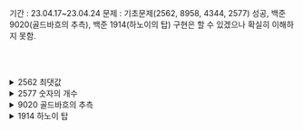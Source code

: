 기간 : 23.04.17~23.04.24
문제 : 기초문제(2562, 8958, 4344, 2577) 성공, 백준 9020(골드바흐의 추측), 백준 1914(하노이의 탑) 구현은 할 수 있겠으나 확실히 이해하지 못함.

<br><br>

<details>
<summary>2562 최댓값</summary>
<div markdown="1">       

index() 활용하자! <br>
index() 인자로 넘겨준 값이 몇 번째 수인지 찾아준다.
<br>

</div>
</details>

<details>
<summary>2577 숫자의 개수</summary>
<div markdown="1">       

count() 활용하자! <br>
count(): 인자로 넘겨준 숫자가 각 리스트에서 몇번 나오는지 파악할 수 있다. <br>

</div>
</details>

<details>
<summary>9020 골드바흐의 추측</summary>
<div markdown="1">       

소수 판별시 에라토스테네스의 체 개념을 적용하여 2부터 √N 까지만 탐색하면 된다! <br>

</div>
</details>

<details>
<summary>1914 하노이 탑</summary>
<div markdown="1">       

1. n-1개의 원판을 _from에서 temp으로 옮긴다  <br>
2. n번째 원판을 _from에서 _to로 옮긴다. <br>
3. temp 놓여진 n-1개의 원판을 _to로 옮긴다. <br>
코드 구현은 가능하나 위 과정을 재귀 호출하는 과정이 명확히 이해되지 않음. <br>

</div>
</details>
